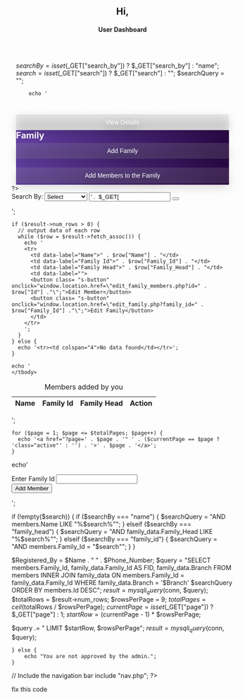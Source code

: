 <!DOCTYPE html>
<html>
<head>
  <title>Admin Dashboard</title>
  <link rel="icon" type="image/x-icon" href="logo.png">
<style>
	.content {
		margin-top: 65px;
		margin-right: 10px;
		margin-left: 10px;
	}

	.style1 {
		background: #EB3349;
		/* fallback for old browsers */
		background: -webkit-linear-gradient(to right, #h45C43, #EB3349);
		/* Chrome 10-25, Safari 5.1-6 */
		background: linear-gradient(to right, #h45C43, #EB3349);
		/* W3C, IE 10+/ Edge, Firefox 16+, Chrome 26+, Opera 12+, Safari 7+ */
	}

	.style2 {
		background: #6441a5;
		/* fallback for old browsers */
		background: -webkit-linear-gradient(to right, #6441a5, #2a0845);
		/* Chrome 10-25, Safari 5.1-6 */
		background: linear-gradient(to right, #6441a5, #2a0845);
		/* W3C, IE 10+/ Edge, Firefox 16+, Chrome 26+, Opera 12+, Safari 7+ */
	}

	.style3 {
		background: #6a3093;
		/* fallback for old browsers */
		background: -webkit-linear-gradient(to right, #a044ff, #6a3093);
		/* Chrome 10-25, Safari 5.1-6 */
		background: linear-gradient(to right, #a044ff, #6a3093);
		/* W3C, IE 10+/ Edge, Firefox 16+, Chrome 26+, Opera 12+, Safari 7+ */
	}

	.grid {
		display: grid;
		grid-template-columns: repeat(auto-fit, minmax(200px, 1fr));
		grid-gap: 20px;
	}

	.card h4 {
		font-size: 20px;
		margin-top: -3px;
		margin-bottom: 5px;
		color: #fff;
	}

	.card button {
		font-size: 14px;
		color: #fff;
		margin-bottom: 3px;
		padding: 10px 20px;
		background-color: #9d9d9d33;
		filter: drop-shadow(0px 9px 11px rgba(0, 0, 0, 0.72));
		color: #fff;
		border: none;
		border-radius: 5px;
		cursor: pointer;
		width: 100%;
	}

	@media (max-width: 600px) {
		.content {
			margin-top: 65px;
			margin-right: 10px;
			margin-left: 10px;
		}
	}
.sidenav {
  width: 250px;
  position: fixed;
  /* background-color: #f1f1f1; 
  height: 100%;
  overflow: auto; */
}
/* Styling for the cards in the side navigation */
.card {
  padding: 16px;
  margin: 16px;
  border-radius: 10px;
  text-align: center;
  color: white;
  width: 100%;
}
.main {
  margin-left: 250px;
  padding: 16px;
}

.margin {
  margin-top: 100px;
}

.hi{
	margin-left: 25px;
	margin-top: 100px;
}
.ud{
	margin-left: 25px;
}

/* Media query for responsive layout */
@media screen and (max-width: 600px) {
  .sidenav {
    width: 100%;
    height: auto;
    position: relative;
  }
  .sidenav .card {
    margin: 16px 0;
  }
  .main {
    margin-left: 0;
  }
  .margin {
    margin-top: -50px;
  }
  .card h4{
	 margin-top: -5px;
	 font-size: 15px;
	 margin-bottom: 12px;
  }
  .card button{
     font-size: 13px;
	 margin-bottom: -5px;
  }
  .hi{
	margin-left: 0px;
	margin-top: 75px;
  }
  .ud{
	margin-left: 0px;
	margin-top: -13px;
  }
}

</style>
  <link rel="stylesheet" href="css.css">
  <link rel="stylesheet" href="table.css">
</head>
<body>

<?php
  // Check if the user is logged in
	include "auth.php";
	$query = "SELECT members.Family_Id, family_data.Family_Id AS FID, family_data.Branch 
          FROM members 
          INNER JOIN family_data ON members.Family_Id = family_data.Family_Id 
          WHERE family_data.Branch = '$Branch' $searchQuery 
          ORDER BY members.Id DESC";
?>
<div class="sidenav">
  <h2 align='center' class="hi">Hi, <?php echo $Name; ?></h2>
  <h4 align='center' class="ud">User Dashboard</h4>
  <script>document.getElementById("main").style.display = "none";</script>
<div class="content">
	<?php
if ($status == 1) {
	
$searchBy = isset($_GET["search_by"]) ? $_GET["search_by"] : "name";
$search = isset($_GET["search"]) ? $_GET["search"] : "";
$searchQuery = "";


		echo '
  
  <div class="margin"></div>
    <div class="card style1">
      <h4>Total Members Added: ' . $total_rows . '</h4>
      <button onclick="window.location.href=\'members_list.php\';">View Details</button>
	  <script>document.getElementById("main").style.display = "block";</script>
    </div>
    <div class="card style2">
      <h4>Family</h4>
      <button onclick="window.location.href=\'add_family_id.php\';">Add Family</button>
	  <br><br>
	  <button onclick="popup();">Add Members to the Family</button>
    </div>
  </div>
	?>
	</div>
<div class="main">

  <form method="get" action=".' . $_SERVER["PHP_SELF"] . '">
    <label for="search">Search By:</label>
    <select name="search_by"class="input">
	  <option value="" hidden>Select</option>
      <option value="name"' . ($_GET["search_by"] ?? "") === "name" ? "selected" : "" . '>Name</option>
      <option value="family_head"' . ($_GET["search_by"] ?? "") === "family_head" ? "selected" : "" . '>Family Head</option>
      <option value="family_id"' . ($_GET["search_by"] ?? "") === "family_id" ? "selected" : "" . '>>Family ID</option>
    </select>
    <input type="text" class="input" id="search" name="search" value="' .  $_GET["search"] ?? "" . '" placeholder="Enter search term">
    <button class="button"><i class="fa fa-search" aria-hidden="true"></i></button>
  </form>

  <table>
    <caption>Members added by you</caption>
    <thead>
    <tr>
      <th scope="col">Name</th>
      <th scope="col">Family Id</th>
      <th scope="col">Family Head</th>
      <th scope="col">Action</th>
    </tr>
    </thead>
    <tbody>';
    
    if ($result->num_rows > 0) {
      // output data of each row
      while ($row = $result->fetch_assoc()) {
        echo '
        <tr>
          <td data-label="Name">" . $row["Name"] . "</td>
          <td data-label="Family Id">" . $row["Family_Id"] . "</td>
          <td data-label="Family Head">" . $row["Family_Head"] . "</td>
          <td data-label="">
          <button class= "s-button" onclick="window.location.href=\"edit_family_members.php?id=" . $row["Id"] ."\";">Edit Member</button>
          <button class= "s-button" onclick="window.location.href=\"edit_family.php?family_id=" . $row["Family_Id"] ."\";">Edit Family</button>
          </td>
        </tr>
        ';
      }
    } else {
      echo '<tr><td colspan="4">No data found</td></tr>';
    }
	
	echo '
    </tbody>
  </table>

  <div class="pagination" style="margin-bottom: 10px;">';
  
    for ($page = 1; $page <= $totalPages; $page++) {
      echo '<a href="?page=' . $page . '" ' . ($currentPage == $page ? 'class="active"' : '') . '>' . $page . '</a>';
    }
	
  echo'</div>
<div id="popup" class="popup">
    <div class="popup-content">
		<form id="family-form" method="get" action="add_more_family_members.php" autocomplete="off" role="form" enctype="multipart/form-data">
			<label for="Family_Id">Enter Family Id</label>
			<input type="text" id="family_id" name="family_id" required>
        <br>
        <button id="closeButton" class="l-button">Add Member</button>
    </div>
</div>
</div>

<script>
function popup() {
    var popup = document.getElementById("popup");
    var closeButton = document.getElementById("closeButton");

    // Display the popup immediately
    popup.style.display = "flex";

    closeButton.addEventListener("click", function() {
        popup.style.display = "none";
    });

    window.addEventListener("click", function(event) {
        if (event.target === popup) {
            popup.style.display = "none";
        }
    });
}
</script>

';

if (!empty($search)) {
  if ($searchBy === "name") {
    $searchQuery = "AND members.Name LIKE "%$search%"";
  } elseif ($searchBy === "family_head") {
    $searchQuery = "AND family_data.Family_Head LIKE "%$search%"";
  } elseif ($searchBy === "family_id") {
    $searchQuery = "AND members.Family_Id = "$search"";
  }
}

$Registered_By = $Name . " " . $Phone_Number;
	$query = "SELECT members.Family_Id, family_data.Family_Id AS FID, family_data.Branch 
          FROM members 
          INNER JOIN family_data ON members.Family_Id = family_data.Family_Id 
          WHERE family_data.Branch = '$Branch' $searchQuery 
          ORDER BY members.Id DESC";
$result = mysqli_query($conn, $query);
$totalRows = $result->num_rows;
$rowsPerPage = 9;
$totalPages = ceil($totalRows / $rowsPerPage);
$currentPage = isset($_GET["page"]) ? $_GET["page"] : 1;
$startRow = ($currentPage - 1) * $rowsPerPage;

$query .= " LIMIT $startRow, $rowsPerPage";
$result = mysqli_query($conn, $query);

	} else {
		echo "You are not approved by the admin.";
	}

  // Include the navigation bar
	include "nav.php";
?>

</body>
</html>
fix this code
